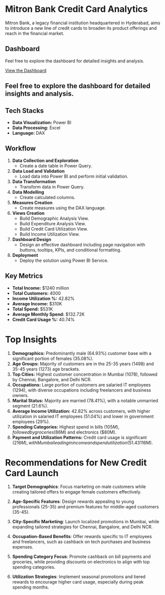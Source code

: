 # Mitron Bank Credit Card Analytics

Mitron Bank, a legacy financial institution headquartered in Hyderabad, aims to introduce a new line of credit cards to broaden its product offerings and reach in the financial market.

## Dashboard

Feel free to explore the dashboard for detailed insights and analysis.

[View the Dashboard](https://app.powerbi.com/view?r=eyJrIjoiNjVhZDQ5NjAtNGVkNC00NGZmLTgzMWUtMzUyMjkyNDRmZDUyIiwidCI6ImM2ZTU0OWIzLTVmNDUtNDAzMi1hYWU5LWQ0MjQ0ZGM1YjJjNCJ9)

Feel free to explore the dashboard for detailed insights and analysis.
---

## Tech Stacks
- **Data Visualization:** Power BI
- **Data Processing:** Excel
- **Language:** DAX

## Workflow

1. **Data Collection and Exploration**
   - Create a date table in Power Query.
2. **Data Load and Validation**
   - Load data into Power BI and perform initial validation.
3. **Data Transformation**
   - Transform data in Power Query.
4. **Data Modelling**
   - Create calculated columns.
5. **Measures Creation**
   - Create measures using the DAX language.
6. **Views Creation**
   - Build Demographic Analysis View.
   - Build Expenditure Analysis View.
   - Build Credit Card Utilization View.
   - Build Income Utilization View.
7. **Dashboard Design**
   - Design an effective dashboard including page navigation with buttons, tooltips, KPIs, and conditional formatting.
8. **Deployment**
   - Deploy the solution using Power BI Service.

## Key Metrics

- **Total Income:** $1240 million
- **Total Customers:** 4000
- **Income Utilization %:** 42.82%
- **Average Income:** $310K
- **Total Spend:** $531K
- **Average Monthly Spend:** $132.72K
- **Credit Card Usage %:** 40.74%

# Top Insights

1. **Demographics:** Predominantly male (64.93%) customer base with a significant portion of females (35.08%).
2. **Age Groups:** Majority of customers are in the 25-35 years (1498) and 35-45 years (1273) age brackets.
3. **Top Cities:** Highest customer concentration in Mumbai (1078), followed by Chennai, Bangalore, and Delhi NCR.
4. **Occupations:** Large portion of customers are salaried IT employees (1294), with diverse occupations including freelancers and business owners.
5. **Marital Status:** Majority are married (78.41%), with a notable unmarried segment (21.6%).
6. **Average Income Utilization:** 42.82% across customers, with higher utilization in salaried IT employees (51.04%) and lower in government employees (29%).
7. **Spending Categories:** Highest spend in bills ($105M), followed by groceries ($86M) and electronics ($80M).
8. **Payment and Utilization Patterns:** Credit card usage is significant ($216M), with Mumbai leading in income and spend utilization (51.43%), and September being the highest spending month ($116M).


# Recommendations for New Credit Card Launch

1. **Target Demographics**: Focus marketing on male customers while creating tailored offers to engage female customers effectively.

2. **Age-Specific Features**: Design rewards appealing to young professionals (25-35) and premium features for middle-aged customers (35-45).

3. **City-Specific Marketing**: Launch localized promotions in Mumbai, while expanding tailored strategies for Chennai, Bangalore, and Delhi NCR.

4. **Occupation-Based Benefits**: Offer rewards specific to IT employees and freelancers, such as cashback on tech purchases and business expenses.

5. **Spending Category Focus**: Promote cashback on bill payments and groceries, while providing discounts on electronics to align with top spending categories.

6. **Utilization Strategies**: Implement seasonal promotions and tiered rewards to encourage higher card usage, especially during peak spending months.
